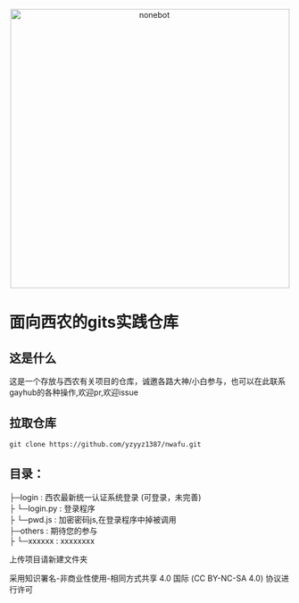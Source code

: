 
<p align="center">
  <a href="https://github.com/yzyyz1387/nwafu"><img src="https://socialify.git.ci/yzyyz1387/nwafu/image?font=Inter&language=1&name=1&owner=1&pattern=Circuit%20Board&theme=Light" width="500" height="auto" alt="nonebot"></a>
</p>

# 面向西农的gits实践仓库

## 这是什么
这是一个存放与西农有关项目的仓库，诚邀各路大神/小白参与，也可以在此联系gayhub的各种操作,欢迎pr,欢迎issue  

## 拉取仓库

```
git clone https://github.com/yzyyz1387/nwafu.git
```

## 目录：  
├─login : 西农最新统一认证系统登录 (可登录，未完善)   
├   └─login.py : 登录程序  
├   └─pwd.js :  加密密码js,在登录程序中掉被调用  
├─others : 期待您的参与  
├   └─xxxxxx : xxxxxxxx  


上传项目请新建文件夹

采用知识署名-非商业性使用-相同方式共享 4.0 国际 (CC BY-NC-SA 4.0) 协议进行许可
